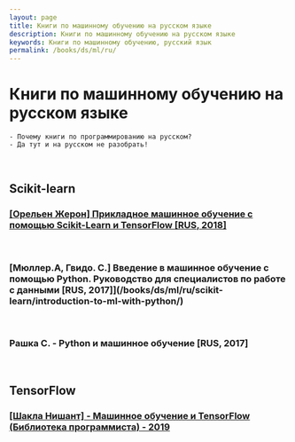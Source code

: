 ```yaml
---
layout: page
title: Книги по машинному обучению на русском языке
description: Книги по машинному обучению на русском языке
keywords: Книги по машинному обучению, русский язык
permalink: /books/ds/ml/ru/
---
```


# Книги по машинному обучению на русском языке

    - Почему книги по программированию на русском?
    - Да тут и на русском не разобрать!

<br/>

## Scikit-learn

### [[Орельен Жерон] Прикладное машинное обучение с помощью Scikit-Learn и TensorFlow [RUS, 2018]](/books/ds/ml/ru/hands-on-machine-learning-with-scikit-learn-and-tensorflow/)

<br/>

### [Мюллер.А, Гвидо. С.] Введение в машинное обучение с помощью Python. Руководство для специалистов по работе с данными [RUS, 2017]](/books/ds/ml/ru/scikit-learn/introduction-to-ml-with-python/)

<br/>

### Рашка С. - Python и машинное обучение [RUS, 2017]

<br/>

## TensorFlow

### [[Шакла Нишант] - Машинное обучение и TensorFlow (Библиотека программиста) - 2019](/books/ds/ml/ru/tf/machine-learning-with-tensorflow/)
